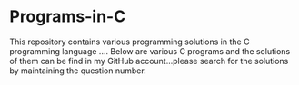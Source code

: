 # Programs-in-C
This repository contains various programming solutions in the C programming language ....
Below are various C programs and the solutions of them can be find in my GitHub account...please search for the solutions by maintaining the question number.
